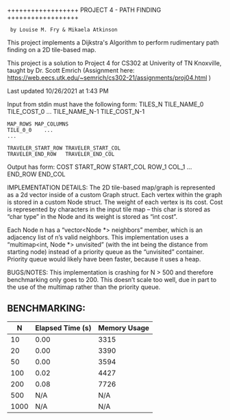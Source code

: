 
 ++++++++++++++++++   PROJECT 4 - PATH FINDING   ++++++++++++++++++

     by Louise M. Fry & Mikaela Atkinson

This project implements a Dijkstra's Algorithm to perform rudimentary path finding on a 2D tile-based map.

This project is a solution to Project 4 for CS302 at Univerity of TN Knoxville, taught by Dr. Scott Emrich
    (Assignment here: https://web.eecs.utk.edu/~semrich/cs302-21/assignments/proj04.html )
    
Last updated 10/26/2021 at 1:43 PM

 Input from stdin must have the following form:
    TILES_N
    TILE_NAME_0	TILE_COST_0
    ...
    TILE_NAME_N-1	TILE_COST_N-1

    MAP_ROWS MAP_COLUMNS
    TILE_0_0    ...
    ...

    TRAVELER_START_ROW TRAVELER_START_COL
    TRAVELER_END_ROW   TRAVELER_END_COL

 Output has form:
    COST
    START_ROW START_COL
    ROW_1 COL_1
    ...
    END_ROW END_COL

IMPLEMENTATION DETAILS:
The 2D tile-based map/graph is represented as a 2d vector inside of a custom Graph struct. 
Each vertex within the graph is stored in a custom Node struct. 
The weight of each vertex is its cost. Cost is represented by characters in the input tile map – 
this char is stored as “char type” in the Node and its weight is stored as “int cost”. 

Each Node n has a “vector<Node *> neighbors” member, which is an adjacency list of n’s valid neighbors. 
This implementation uses a “multimap<int, Node *> unvisited” (with the int being the distance from starting node) 
instead of a priority queue as the “unvisited” container.  
Priority queue would likely have been faster, because it uses a heap. 

BUGS/NOTES: 
This implementation is crashing for N > 500 and therefore benchmarking only goes to 200.
This doesn’t scale too well, due in part to the use of the multimap rather than the priority queue.

BENCHMARKING:
-----------------------------------------------------
| N             | Elapsed Time (s) | Memory Usage   |
|---------------|------------------|----------------|
| 10            | 0.00             | 3315           |
| 20            | 0.00             | 3390           |
| 50            | 0.00             | 3594           |
| 100           | 0.02             | 4427           |
| 200           | 0.08             | 7726           |
| 500           | N/A              | N/A            |
| 1000          | N/A              | N/A            |

